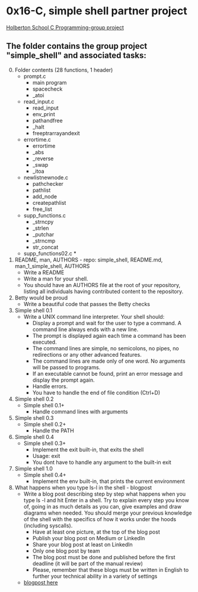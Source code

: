 # 0x16-C, simple shell partner project

[Holberton School C Programming-group project](https://github.com/corbinenterline1/simple_shell.git)

## The folder contains the group project "simple_shell" and associated tasks:
00. Folder contents (28 functions, 1 header)
	* prompt.c
		* main program
		* spacecheck
		* _atoi
	* read_input.c
		* read_input
		* env_print
		* pathandfree
		* _halt
		* freeptrarrayandexit
	* errortime.c
		* errortime
		* _abs
		* _reverse
		* _swap
		* _itoa
	* newlistnewnode.c
		* pathchecker
		* pathlist
		* add_node
		* createpathlist
		* free_list
	* supp_functions.c
		* _strncpy
		* _strlen
		* _putchar
		* _strncmp
		* str_concat
	* supp_functions02.c
		*  
0. README, man, AUTHORS - repo: simple_shell, README.md, man_1_simple_shell, AUTHORS
	* Write a README
	* Write a man for your shell.
	* You should have an AUTHORS file at the root of your repository, listing all individuals having contributed content to the repository.
1. Betty would be proud
	* Write a beautiful code that passes the Betty checks
3. Simple shell 0.1
	* Write a UNIX command line interpreter.
		Your shell should:
		* Display a prompt and wait for the user to type a command. A command line always ends with a new line.
		* The prompt is displayed again each time a command has been executed.
		* The command lines are simple, no semicolons, no pipes, no redirections or any other advanced features.
		* The command lines are made only of one word. No arguments will be passed to programs.
		* If an executable cannot be found, print an error message and display the prompt again.
		* Handle errors.
		* You have to handle the end of file condition (Ctrl+D)
5. Simple shell 0.2
	* Simple shell 0.1+
		* Handle command lines with arguments
7. Simple shell 0.3
	* Simple shell 0.2+
		* Handle the PATH
8. Simple shell 0.4
	* Simple shell 0.3+
		* Implement the exit built-in, that exits the shell
		* Usage: exit
		* You dont have to handle any argument to the built-in exit
11. Simple shell 1.0
	* Simple shell 0.4+
		* Implement the env built-in, that prints the current environment
22. What happens when you type ls-l in the shell - blogpost
	* Write a blog post describing step by step what happens when you type ls -l and hit Enter in a shell. Try to explain every step you know of, going in as much details as you can, give examples and draw diagrams when needed. You should merge your previous knowledge of the shell with the specifics of how it works under the hoods (including syscalls).
		* Have at least one picture, at the top of the blog post
		* Publish your blog post on Medium or LinkedIn
		* Share your blog post at least on LinkedIn
		* Only one blog post by team
		* The blog post must be done and published before the first deadline (it will be part of the manual review)
		* Please, remember that these blogs must be written in English to further your technical ability in a variety of settings
	* [blogpost here](https://www.linkedin.com/pulse/mini-shell-advanced-command-line-interpreter-jill-rogers)

